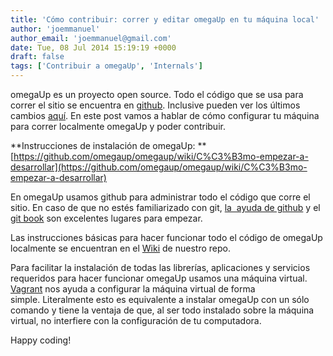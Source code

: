 ```yaml
---
title: 'Cómo contribuir: correr y editar omegaUp en tu máquina local'
author: 'joemmanuel'
author_email: 'joemmanuel@gmail.com'
date: Tue, 08 Jul 2014 15:19:19 +0000
draft: false
tags: ['Contribuir a omegaUp', 'Internals']
---
```


omegaUp es un proyecto open source. Todo el código que se usa para correr el sitio se encuentra en [github](https://github.com/omegaup/omegaup). Inclusive pueden ver los últimos cambios [aquí](https://github.com/omegaup/omegaup/commits/master). En este post vamos a hablar de cómo configurar tu máquina para correr localmente omegaUp y poder contribuir.

<!--more-->

**Instrucciones de instalación de omegaUp: **[https://github.com/omegaup/omegaup/wiki/C%C3%B3mo-empezar-a-desarrollar](https://github.com/omegaup/omegaup/wiki/C%C3%B3mo-empezar-a-desarrollar)

En omegaUp usamos github para administrar todo el código que corre el sitio. En caso de que no estés familiarizado con git, [la  ayuda de github](https://help.github.com/articles/set-up-git) y el [git book](http://git-scm.com/book/en/Getting-Started-Git-Basics) son excelentes lugares para empezar.

Las instrucciones básicas para hacer funcionar todo el código de omegaUp localmente se encuentran en el [Wiki](https://github.com/omegaup/omegaup/wiki/C%C3%B3mo-empezar-a-desarrollar) de nuestro repo.

Para facilitar la instalación de todas las librerías, aplicaciones y servicios requeridos para hacer funcionar omegaUp usamos una máquina virtual. [Vagrant](http://www.vagrantup.com/) nos ayuda a configurar la máquina virtual de forma simple. Literalmente esto es equivalente a instalar omegaUp con un sólo comando y tiene la ventaja de que, al ser todo instalado sobre la máquina virtual, no interfiere con la configuración de tu computadora.

Happy coding!